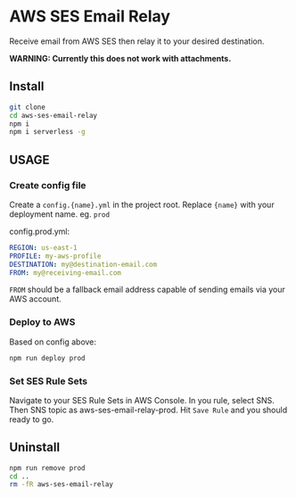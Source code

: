 # AWS SES Email Relay

Receive email from AWS SES then relay it to your desired destination.

**WARNING: Currently this does not work with attachments.**

## Install

```bash
git clone
cd aws-ses-email-relay
npm i
npm i serverless -g
```

## USAGE

### Create config file

Create a `config.{name}.yml` in the project root. Replace `{name}` with your deployment name. eg. `prod`

config.prod.yml:

```yml
REGION: us-east-1
PROFILE: my-aws-profile
DESTINATION: my@destination-email.com
FROM: my@receiving-email.com
```

`FROM` should be a fallback email address capable of sending emails via your AWS account.

### Deploy to AWS

Based on config above:

```bash
npm run deploy prod
```

### Set SES Rule Sets

Navigate to your SES Rule Sets in AWS Console. In you rule, select SNS. Then SNS topic as aws-ses-email-relay-prod. Hit `Save Rule` and you should ready to go.

## Uninstall

```bash
npm run remove prod
cd ..
rm -fR aws-ses-email-relay
```
